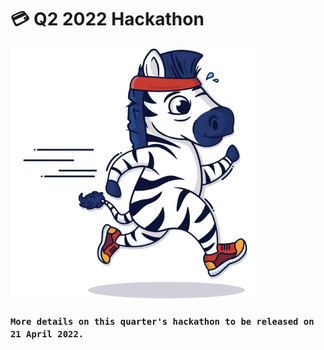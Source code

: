 # 💳 Q2 2022 Hackathon

![\[We are... rushing the content 🦄\]](<../.gitbook/assets/Untitled design.png>)

### `More details on this quarter's hackathon to be released on 21 April 2022.`
